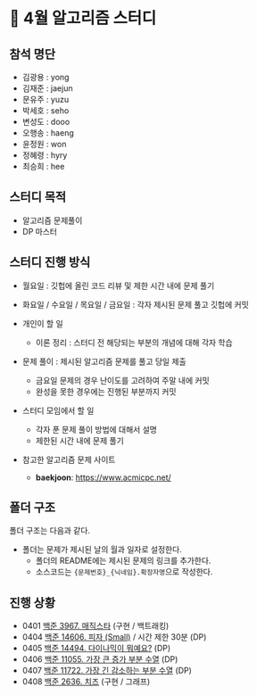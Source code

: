 # :notebook: 4월 알고리즘 스터디

## 참석 명단

* 김광용 : yong
* 김재준 : jaejun
* 문유주 : yuzu
* 박세호 : seho
* 변성도 : dooo
* 오행송 : haeng 
* 윤정원 : won
* 정혜령 : hyry
* 최승희 : hee

## 스터디 목적 

* 알고리즘 문제풀이
* DP 마스터

## 스터디 진행 방식

* 월요일 : 깃헙에 올린 코드 리뷰 및 제한 시간 내에 문제 풀기  
* 화요일 / 수요일 / 목요일 / 금요일 : 각자 제시된 문제 풀고 깃헙에 커밋   

* 개인이 할 일

  * 이론 정리 : 스터디 전 해당되는 부분의 개념에 대해 각자 학습
* 문제 풀이 : 제시된 알고리즘 문제를 풀고 당일 제출 
    * 금요일 문제의 경우 난이도를 고려하여 주말 내에 커밋
    * 완성을 못한 경우에는 진행된 부분까지 커밋

* 스터디 모임에서 할 일

  * 각자 푼 문제 풀이 방법에 대해서 설명
  * 제한된 시간 내에  문제 풀기

* 참고한 알고리즘 문제 사이트

  *  **baekjoon**: https://www.acmicpc.net/

## 폴더 구조

폴더 구조는 다음과 같다.

* 폴더는 문제가 제시된 날의 월과 일자로 설정한다.
  * 폴더의 README에는 제시된 문제의 링크를 추가한다.
  * 소스코드는 `{문제번호}_{닉네임}.확장자명`으로 작성한다.

## 진행 상황

- 0401 [백준 3967. 매직스타](https://www.acmicpc.net/problem/3967) (구현 / 백트래킹)  
- 0404 [백준 14606. 피자 (Small)](https://www.acmicpc.net/problem/14606) / 시간 제한 30분 (DP)
- 0405 [백준 14494. 다이나믹이 뭐예요?](https://www.acmicpc.net/problem/14494) (DP)  
- 0406 [백준 11055. 가장 큰 증가 부분 수열](https://www.acmicpc.net/problem/11055) (DP)
- 0407 [백준 11722. 가장 긴 감소하는 부분 수열](https://www.acmicpc.net/problem/11722) (DP)
- 0408 [백준 2636. 치즈](https://www.acmicpc.net/problem/2636) (구현 / 그래프)
